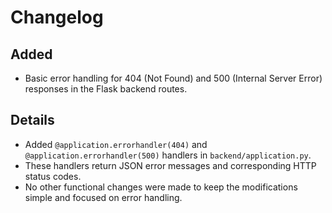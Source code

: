 # Changelog

## Added

- Basic error handling for 404 (Not Found) and 500 (Internal Server Error) responses in the Flask backend routes.

## Details

- Added `@application.errorhandler(404)` and `@application.errorhandler(500)` handlers in `backend/application.py`.
- These handlers return JSON error messages and corresponding HTTP status codes.
- No other functional changes were made to keep the modifications simple and focused on error handling.
